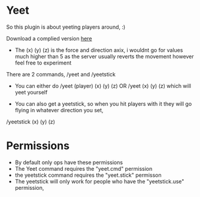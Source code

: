 # Yeet
So this plugin is about yeeting players around,  :)

Download a complied version [here](https://poggit.pmmp.io/ci/Zedstar16/Yeet/Yeet)

- The (x) (y) (z) is the force and direction axix, i wouldnt go for values much higher than 5 as the server usually reverts the movement however feel free to experiment


There are 2 commands, /yeet and /yeetstick

- You can either do /yeet (player) (x) (y) (z) OR /yeet (x) (y) (z)  which will yeet yourself

- You can also get a yeetstick, so when you hit players with it they will go flying in whatever direction you set,

/yeetstick (x) (y) (z)

# Permissions
- By default only ops have these permissions
- The Yeet command requires the "yeet.cmd" permission
- the yeetstick command requires the "yeet.stick" permisson
- The yeetstick will only work for people who have the "yeetstick.use" permission,



